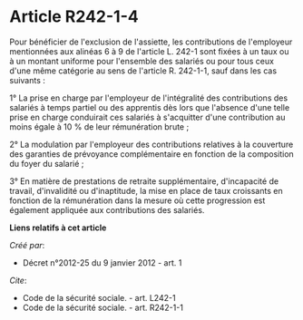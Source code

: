 # Article R242-1-4

Pour bénéficier de l'exclusion de l'assiette, les contributions de l'employeur mentionnées aux alinéas 6 à 9 de l'article L.
242-1 sont fixées à un taux ou à un montant uniforme pour l'ensemble des salariés ou pour tous ceux d'une même catégorie au
sens de l'article R. 242-1-1, sauf dans les cas suivants : 

1° La prise en charge par l'employeur de l'intégralité des contributions des salariés à temps partiel ou des apprentis dès
lors que l'absence d'une telle prise en charge conduirait ces salariés à s'acquitter d'une contribution au moins égale à 10 %
de leur rémunération brute ; 

2° La modulation par l'employeur des contributions relatives à la couverture des garanties de prévoyance complémentaire en
fonction de la composition du foyer du salarié ; 

3° En matière de prestations de retraite supplémentaire, d'incapacité de travail, d'invalidité ou d'inaptitude, la mise en
place de taux croissants en fonction de la rémunération dans la mesure où cette progression est également appliquée aux
contributions des salariés.

**Liens relatifs à cet article**

_Créé par_:

  - Décret n°2012-25 du 9 janvier 2012 - art. 1

_Cite_:

  - Code de la sécurité sociale. - art. L242-1
  - Code de la sécurité sociale. - art. R242-1-1
